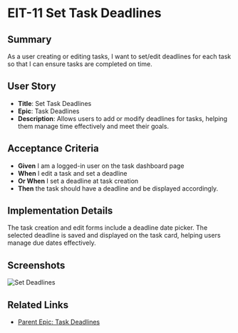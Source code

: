 # EIT-11 Set Task Deadlines

## Summary
As a user creating or editing tasks, I want to set/edit deadlines for each task so that I can ensure tasks are completed on time.

## User Story
- **Title**: Set Task Deadlines
- **Epic**: Task Deadlines
- **Description**: Allows users to add or modify deadlines for tasks, helping them manage time effectively and meet their goals.

## Acceptance Criteria
- **Given** I am a logged-in user on the task dashboard page
- **When** I edit a task and set a deadline
- **Or When** I set a deadline at task creation
- **Then** the task should have a deadline and be displayed accordingly.

## Implementation Details
The task creation and edit forms include a deadline date picker. The selected deadline is saved and displayed on the task card, helping users manage due dates effectively.

## Screenshots
![Set Deadlines](./screenshots/set-deadlines.png)

## Related Links
- [Parent Epic: Task Deadlines](../README.md)
